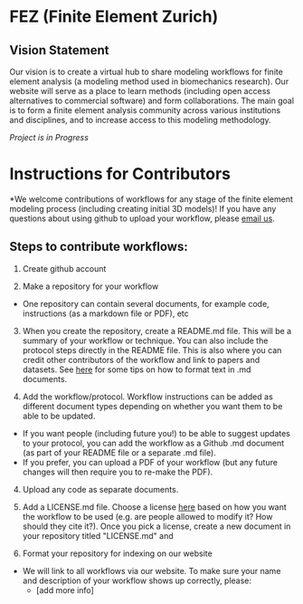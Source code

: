 # FEZ (Finite Element Zurich)

Vision Statement
- 

Our vision is to create a virtual hub to share modeling workflows for finite element analysis (a modeling method used in biomechanics research). Our website will serve as a place to learn methods (including open access alternatives to commercial software) and form collaborations. The main goal is to form a finite element analysis community across various institutions and disciplines, and to increase access to this modeling methodology. 

*Project is in Progress*

# Instructions for Contributors  

*We welcome contributions of workflows for any stage of the finite element modeling process (including creating initial 3D models)! If you have any questions about using github to upload your workflow, please [email us](fezurich@gmail.com).

## Steps to contribute workflows:
1. Create github account   

2. Make a repository for your workflow   
  - One repository can contain several documents, for example code, instructions (as a markdown file or PDF), etc  

3. When you create the repository, create a README.md file. This will be a summary of your workflow or technique. You can also include the protocol steps directly in the README file. This is also where you can credit other contributors of the workflow and link to papers and datasets. See [here](https://docs.github.com/en/github/writing-on-github/basic-writing-and-formatting-syntax) for some tips on how to format text in .md documents.

4. Add the workflow/protocol. Workflow instructions can be added as different document types depending on whether you want them to be able to be updated. 
  - If you want people (including future you!) to be able to suggest updates to your protocol, you can add the workflow as a Github .md document (as part of your README file or a separate .md file). 
  - If you prefer, you can upload a PDF of your workflow (but any future changes will then require you to re-make the PDF).
  
4. Upload any code as separate documents.

5. Add a LICENSE.md file. Choose a license [here](https://choosealicense.com/) based on how you want the workflow to be used (e.g. are people allowed to modify it? How should they cite it?). Once you pick a license, create a new document in your repository titled "LICENSE.md" and 
  
3. Format your repository for indexing on our website  
  - We will link to all workflows via our website. To make sure your name and description of your workflow shows up correctly, please:  
    - [add more info]  
 

